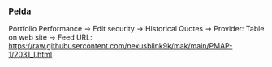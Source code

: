 ### Pelda

Portfolio Performance -> Edit security -> Historical Quotes -> Provider: Table on web site -> Feed URL: https://raw.githubusercontent.com/nexusblink9k/mak/main/PMAP-1/2031_I.html




